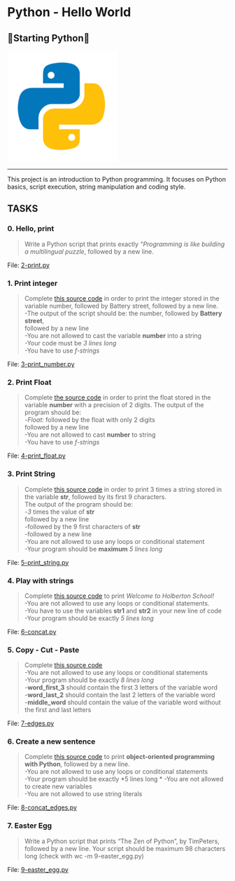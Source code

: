 # Python - Hello World


## 🐍Starting Python🐍

<img src="https://github.com/Entwoane/holbertonschool-higher_level_programming/blob/main/python-hello_world/asset/pngwing.com.png" width="50%" height="50%">

---

This project is an introduction to Python programming. It focuses on Python basics, script execution, string manipulation and coding style.

## TASKS

### 0. Hello, print
>Write a Python script that prints exactly *"Programming is like building a multilingual puzzle*, followed by a new line.  

File: [2-print.py](https://github.com/Entwoane/holbertonschool-higher_level_programming/blob/main/python-hello_world/2-print.py)

### 1. Print integer
> Complete [this source code](https://github.com/hs-hq/0x00.py/blob/main/3-print_number.py) in order to print the integer stored in the variable number, followed by Battery street, followed by a new line.  
    -The output of the script should be:
        the number, followed by **Battery street**,  
        followed by a new line  
    -You are not allowed to cast the variable **number** into a string  
    -Your code must be *3 lines long*  
    -You have to use *f-strings*  

File: [3-print_number.py](https://github.com/Entwoane/holbertonschool-higher_level_programming/blob/main/python-hello_world/3-print_number.py)

### 2. Print Float
> Complete [the source code](https://github.com/hs-hq/0x00.py/blob/main/4-print_float.py) in order to print the float stored in the variable **number** with a precision of 2 digits.
    The output of the program should be:  
        -*Float:* followed by the float with only 2 digits  
        followed by a new line  
    -You are not allowed to cast **number** to string  
    -You have to use *f-strings*

File: [4-print_float.py](https://github.com/Entwoane/holbertonschool-higher_level_programming/blob/main/python-hello_world/4-print_float.py)

### 3. Print String
> Complete [this source code](https://github.com/hs-hq/0x00.py/blob/main/5-print_string.py) in order to print 3 times a string stored in the variable **str**, followed by its first 9 characters.  
    The output of the program should be:  
        -*3* times the value of **str**  
        followed by a new line  
        -followed by the 9 first characters of **str**  
        -followed by a new line  
    -You are not allowed to use any loops or conditional statement  
    -Your program should be **maximum** *5 lines long*

File: [5-print_string.py](https://github.com/Entwoane/holbertonschool-higher_level_programming/blob/main/python-hello_world/5-print_string.py)

### 4. Play with strings
> Complete [this source code](https://github.com/hs-hq/0x00.py/blob/main/6-concat.py) to print *Welcome to Holberton School!*    
    -You are not allowed to use any loops or conditional statements.  
    -You have to use the variables **str1** and **str2** in your new line of code  
    -Your program should be exactly *5 lines long* 

File: [6-concat.py](https://github.com/Entwoane/holbertonschool-higher_level_programming/blob/main/python-hello_world/6-concat.py)

### 5. Copy - Cut - Paste
> Complete [this source code](https://github.com/hs-hq/0x00.py/blob/main/7-edges.py)  
    -You are not allowed to use any loops or conditional statements  
    -Your program should be exactly *8 lines long*  
    -**word_first_3** should contain the first 3 letters of the variable word  
    -**word_last_2** should contain the last 2 letters of the variable word  
    -**middle_word** should contain the value of the variable word without the first and last letters

File: [7-edges.py](https://github.com/Entwoane/holbertonschool-higher_level_programming/blob/main/python-hello_world/7-edges.py)

### 6. Create a new sentence
> Complete [this source code](https://github.com/hs-hq/0x00.py/blob/main/8-concat_edges.py) to print **object-oriented programming with Python**, followed by a new line.  
    -You are not allowed to use any loops or conditional statements  
    -Your program should be exactly *5 lines long * 
    -You are not allowed to create new variables  
    -You are not allowed to use string literals  

File: [8-concat_edges.py](https://github.com/Entwoane/holbertonschool-higher_level_programming/blob/main/python-hello_world/8-concat-edges.py)

### 7. Easter Egg
> Write a Python script that prints “The Zen of Python”, by TimPeters, followed by a new line.
    Your script should be maximum 98 characters long (check with wc -m 9-easter_egg.py)

File: [9-easter_egg.py](https://github.com/Entwoane/holbertonschool-higher_level_programming/blob/main/python-hello_world/9-easter_egg.py)
